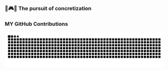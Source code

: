 ### 🤖🎮️🧐 The pursuit of concretization

<!--
**zade23/zade23** is a ✨ _special_ ✨ repository because its `README.md` (this file) appears on your GitHub profile.

Here are some ideas to get you started:

- 🔭 I’m currently working on ...
- 🌱 I’m currently learning ...
- 👯 I’m looking to collaborate on ...
- 🤔 I’m looking for help with ...
- 💬 Ask me about ...
- 📫 How to reach me: ...
- 😄 Pronouns: ...
- ⚡ Fun fact: ...
-->

### MY GitHub Contributions
<picture>
  <source media="(prefers-color-scheme: dark)" srcset="https://raw.githubusercontent.com/zade23/zade23/output/github-contribution-grid-snake-dark.svg">
  <source media="(prefers-color-scheme: light)" srcset="https://raw.githubusercontent.com/zade23/zade23/output/github-contribution-grid-snake.svg">
  <img alt="github contribution grid snake animation" src="https://raw.githubusercontent.com/zade23/zade23/output/github-contribution-grid-snake.svg">
</picture>
